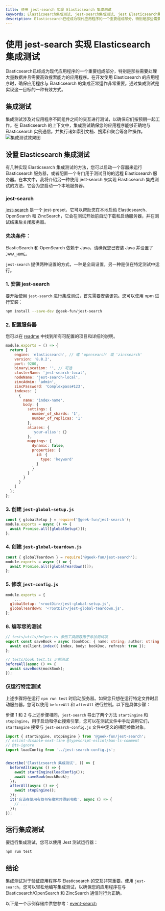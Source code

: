 ```yaml
---
title: 使用 jest-search 实现 Elasticsearch 集成测试
keywords: Elasticsearch集成测试, jest-search集成测试, jest Elasticsearch集成测试, jest-preset Elasticsearch集成测试
description: Elasticsearch已经成为现代应用程序的一个重要组成部分，特别是那些需要处理大量数据并且需要高效搜索能力的应用程序。在开发使用 Elasticsearch 的应用程序时，确保应用程序与 Elasticsearch 的集成正常运作非常重要。通过集成测试是实现这一目标的一种有效方式。
---
```

# 使用 jest-search 实现 Elasticsearch 集成测试

Elasticsearch已经成为现代应用程序的一个重要组成部分，特别是那些需要处理大量数据并且需要高效搜索能力的应用程序。在开发使用 Elasticsearch 的应用程序时，确保应用程序与 Elasticsearch 的集成正常运作非常重要。通过集成测试是实现这一目标的一种有效方式。
## 集成测试

集成测试涉及对应用程序不同组件之间的交互进行测试，以确保它们按预期一起工作。在 Elasticsearch 的上下文中，集成测试确保您的应用程序能够正确地与 Elasticsearch 实例通信，并执行诸如索引文档、搜索和聚合等各种操作。
![集成测试效果图](/jest-search-preview.png)

## 设置 Elasticsearch 集成测试

有几种实现 Elasticsearch 集成测试的方法，您可以启动一个容器来运行 Elasticsearch 服务器，或者配置一个专门用于测试目的的远程 Elasticsearch 服务器。在本文中，我将介绍另一种使用 jest-search 来实现 Elasticsearch 集成测试的方法，它会为您启动一个本地服务器。

### jest-search

[jest-search](https://github.com/geek-fun/jest-search) 是一个 jest-preset，它可以帮助您在本地启动 Elasticsearch、OpenSearch 和 ZincSearch，它会在测试开始前自动下载和启动服务器，并在测试结束后关闭服务器。

### 先决条件：

ElasticSearch 和 OpenSearch 依赖于 Java，请确保您已安装 Java 并设置了 `JAVA_HOME`。

`jest-search` 提供两种设置的方式，一种是全局设置，另一种是仅在特定测试中运行。

### 1. 安装 jest-search

要开始使用 `jest-search` 进行集成测试，首先需要安装该包。您可以使用 npm 进行安装：

```bash
npm install --save-dev @geek-fun/jest-search
```

### 2. 配置服务器

您可以在 [readme](https://github.com/geek-fun/jest-search) 中找到所有可配置的项目和详细的说明。

```javascript
module.exports = () => {
  return {
    engine: 'elasticsearch', // 或 'opensearch' 或 'zincsearch'
    version: '8.8.2',
    port: 9200,
    binaryLocation: '', // 可选
    clusterName: 'jest-search-local',
    nodeName: 'jest-search-local',
    zincAdmin: 'admin',
    zincPassword: 'Complexpass#123',
    indexes: [
      {
        name: 'index-name',
        body: {
          settings: {
            number_of_shards: '1',
            number_of_replicas: '1'
          },
          aliases: {
            'your-alias': {}
          },
          mappings: {
            dynamic: false,
            properties: {
              id: {
                type: 'keyword'
              }
            }
          }
        }
      }
    ]
  };
};
```

### 3. 创建 `jest-global-setup.js`

```javascript
const { globalSetup } = require('@geek-fun/jest-search');
module.exports = async () => {
  await Promise.all([globalSetup()]);
};
```

### 4. 创建 `jest-global-teardown.js`

```javascript
const { globalTeardown } = require('@geek-fun/jest-search');
module.exports = async () => {
  await Promise.all([globalTeardown()]);
};
```

### 5. 修改 `jest-config.js`

```javascript
module.exports = {
	...
  globalSetup: '<rootDir>/jest-global-setup.js',
  globalTeardown: '<rootDir>/jest-global-teardown.js',
};
```

### 6. 编写您的测试

```typescript
// tests/utils/helper.ts 示例工具函数用于添加测试项
export const saveBook = async (bookDoc: { name: string; author: string }) => {
  await esClient.index({ index, body: bookDoc, refresh: true });
};

// tests/book.test.ts 示例测试
beforeAll(async () => {
  await saveBook(mockBook);
});
```

### 仅运行特定测试

上述步骤将在运行 `npm run test` 时启动服务器。如果您只想在运行特定文件时启动服务器，您可以使用 `beforeAll` 和 `afterAll` 进行控制。以下是具体步骤：

步骤 1 和 2 与上述步骤相同，`jest-search` 导出了两个方法 `startEngine` 和 `stopEngine`，用于启动和停止搜索引擎，您可以在测试文件中手动调用它们，`startEngine` 接受与 `jest-search-config.js` 文件中定义的相同参数对象。

```typescript
import { startEngine, stopEngine } from '@geek-fun/jest-search';
// eslint-disable-next-line @typescript-eslint/ban-ts-comment
// @ts-ignore
import loadConfig from '../jest-search-config.js';


describe('Elasticsearch 集成测试', () => {
  beforeAll(async () => {
    await startEngine(loadConfig());
    await saveBook(mockBook);
  });
  afterAll(async () => {
    await stopEngine();
  });
  it('应该在使用有效书名搜索时得到书籍', async () => {
    // ...
  });
});

```

## 运行集成测试

要运行集成测试，您可以使用 Jest 测试运行器：

```bash
npm run test
```

## 结论

集成测试对于验证应用程序与 Elasticsearch 的交互非常重要。使用 `jest-search`，您可以轻松地编写集成测试，以确保您的应用程序在与 Elasticsearch/OpenSearch 和 ZincSearch 通信时行为正确。

以下是一个示例存储库供您参考：[event-search](https://github.com/Blankll/event-search) 
